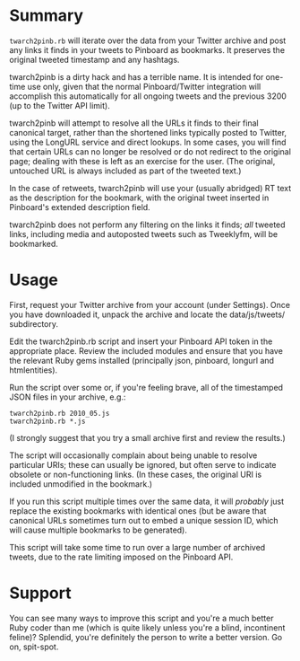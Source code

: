 # Summary

`twarch2pinb.rb` will iterate over the data from your Twitter archive and
post any links it finds in your tweets to Pinboard as bookmarks. It
preserves the original tweeted timestamp and any hashtags.

twarch2pinb is a dirty hack and has a terrible name. It is intended for
one-time use only, given that the normal Pinboard/Twitter integration will
accomplish this automatically for all ongoing tweets and the previous 3200
(up to the Twitter API limit).

twarch2pinb will attempt to resolve all the URLs it finds to their final
canonical target, rather than the shortened links typically posted to
Twitter, using the LongURL service and direct lookups. In some
cases, you will find that certain URLs can no longer be resolved or do not
redirect to the original page; dealing with these is left as an exercise
for the user. (The original, untouched URL is always included as part of
the tweeted text.)

In the case of retweets, twarch2pinb will use your (usually abridged) RT
text as the description for the bookmark, with the original tweet inserted
in Pinboard's extended description field.

twarch2pinb does not perform any filtering on the links it finds; *all*
tweeted links, including media and autoposted tweets such as Tweeklyfm,
will be bookmarked.

# Usage

First, request your Twitter archive from your account (under Settings).
Once you have downloaded it, unpack the archive and locate the
data/js/tweets/ subdirectory.

Edit the twarch2pinb.rb script and insert your Pinboard API token in the
appropriate place. Review the included modules and ensure that you have
the relevant Ruby gems installed (principally json, pinboard, longurl and
htmlentities).

Run the script over some or, if you're feeling brave, all of the
timestamped JSON files in your archive, e.g.:

    twarch2pinb.rb 2010_05.js
    twarch2pinb.rb *.js

(I strongly suggest that you try a small archive first and review the
results.)

The script will occasionally complain about being unable to resolve
particular URIs; these can usually be ignored, but often serve to indicate
obsolete or non-functioning links. (In these cases, the original URI is
included unmodified in the bookmark.)

If you run this script multiple times over the same data, it will
*probably* just replace the existing bookmarks with identical ones (but be
aware that canonical URLs sometimes turn out to embed a unique session ID,
which will cause multiple bookmarks to be generated).

This script will take some time to run over a large number of archived
tweets, due to the rate limiting imposed on the Pinboard API.

# Support

You can see many ways to improve this script and you're a much better Ruby
coder than me (which is quite likely unless you're a blind, incontinent
feline)? Splendid, you're definitely the person to write a better version.
Go on, spit-spot.
